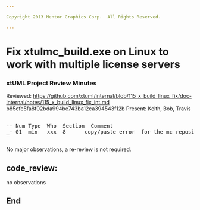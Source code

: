 ```yaml
---

Copyright 2013 Mentor Graphics Corp.  All Rights Reserved.

---
```


# Fix xtulmc_build.exe on Linux to work with multiple license servers
### xtUML Project Review Minutes

Reviewed:  https://github.com/xtuml/internal/blob/115_x_build_linux_fix/doc-internal/notes/115_x_build_linux_fix_int.md
           b85cfe5fa8f02bda994be743ba12ca394543f12b
Present:  Keith, Bob, Travis

<pre>

-- Num Type  Who  Section  Comment
_- 01  min   xxx  8      copy/paste error  for the mc repository

</pre>
   
No major observations, a re-review is not required.

code_review:
--------------
no observations

End
---
